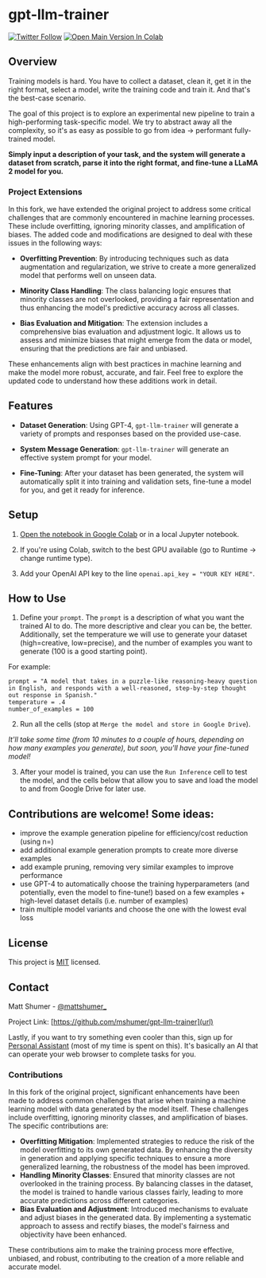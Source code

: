 # gpt-llm-trainer
[![Twitter Follow](https://img.shields.io/twitter/follow/mattshumer_?style=social)](https://twitter.com/mattshumer_) [![Open Main Version In Colab](https://colab.research.google.com/assets/colab-badge.svg)](https://colab.research.google.com/drive/1mV9sAY4QBKLmS58dpFGHgwCXQKRASR31?usp=sharing)

## Overview

Training models is hard. You have to collect a dataset, clean it, get it in the right format, select a model, write the training code and train it. And that's the best-case scenario.

The goal of this project is to explore an experimental new pipeline to train a high-performing task-specific model. We try to abstract away all the complexity, so it's as easy as possible to go from idea -> performant fully-trained model.

**Simply input a description of your task, and the system will generate a dataset from scratch, parse it into the right format, and fine-tune a LLaMA 2 model for you.**

### Project Extensions

In this fork, we have extended the original project to address some critical challenges that are commonly encountered in machine learning processes. These include overfitting, ignoring minority classes, and amplification of biases. The added code and modifications are designed to deal with these issues in the following ways:

- **Overfitting Prevention**: By introducing techniques such as data augmentation and regularization, we strive to create a more generalized model that performs well on unseen data.

- **Minority Class Handling**: The class balancing logic ensures that minority classes are not overlooked, providing a fair representation and thus enhancing the model's predictive accuracy across all classes.

- **Bias Evaluation and Mitigation**: The extension includes a comprehensive bias evaluation and adjustment logic. It allows us to assess and minimize biases that might emerge from the data or model, ensuring that the predictions are fair and unbiased.

These enhancements align with best practices in machine learning and make the model more robust, accurate, and fair. Feel free to explore the updated code to understand how these additions work in detail.


## Features

- **Dataset Generation**: Using GPT-4, `gpt-llm-trainer` will generate a variety of prompts and responses based on the provided use-case.

- **System Message Generation**: `gpt-llm-trainer` will generate an effective system prompt for your model.

- **Fine-Tuning**: After your dataset has been generated, the system will automatically split it into training and validation sets, fine-tune a model for you, and get it ready for inference.

## Setup
1. [Open the notebook in Google Colab](https://colab.research.google.com/drive/1mV9sAY4QBKLmS58dpFGHgwCXQKRASR31?usp=sharing) or in a local Jupyter notebook.

2. If you're using Colab, switch to the best GPU available (go to Runtime -> change runtime type).

3. Add your OpenAI API key to the line `openai.api_key = "YOUR KEY HERE"`.

## How to Use

1. Define your `prompt`. The `prompt` is a description of what you want the trained AI to do. The more descriptive and clear you can be, the better. Additionally, set the temperature we will use to generate your dataset (high=creative, low=precise), and the number of examples you want to generate (100 is a good starting point).

For example:
```
prompt = "A model that takes in a puzzle-like reasoning-heavy question in English, and responds with a well-reasoned, step-by-step thought out response in Spanish."
temperature = .4
number_of_examples = 100
```

2. Run all the cells (stop at `Merge the model and store in Google Drive`).

*It'll take some time (from 10 minutes to a couple of hours, depending on how many examples you generate), but soon, you'll have your fine-tuned model!*

3. After your model is trained, you can use the `Run Inference` cell to test the model, and the cells below that allow you to save and load the model to and from Google Drive for later use.

## Contributions are welcome! Some ideas:
- improve the example generation pipeline for efficiency/cost reduction (using n=)
- add additional example generation prompts to create more diverse examples
- add example pruning, removing very similar examples to improve performance
- use GPT-4 to automatically choose the training hyperparameters (and potentially, even the model to fine-tune!) based on a few examples + high-level dataset details (i.e. number of examples)
- train multiple model variants and choose the one with the lowest eval loss

## License

This project is [MIT](https://github.com/mshumer/gpt-llm-trainer/blob/master/LICENSE) licensed.

## Contact

Matt Shumer - [@mattshumer_](https://twitter.com/mattshumer_)

Project Link: [https://github.com/mshumer/gpt-llm-trainer](url)

Lastly, if you want to try something even cooler than this, sign up for [Personal Assistant](https://www.hyperwriteai.com/personal-assistant) (most of my time is spent on this). It's basically an AI that can operate your web browser to complete tasks for you.

### Contributions

In this fork of the original project, significant enhancements have been made to address common challenges that arise when training a machine learning model with data generated by the model itself. These challenges include overfitting, ignoring minority classes, and amplification of biases. The specific contributions are:

- **Overfitting Mitigation**: Implemented strategies to reduce the risk of the model overfitting to its own generated data. By enhancing the diversity in generation and applying specific techniques to ensure a more generalized learning, the robustness of the model has been improved.
- **Handling Minority Classes**: Ensured that minority classes are not overlooked in the training process. By balancing classes in the dataset, the model is trained to handle various classes fairly, leading to more accurate predictions across different categories.
- **Bias Evaluation and Adjustment**: Introduced mechanisms to evaluate and adjust biases in the generated data. By implementing a systematic approach to assess and rectify biases, the model's fairness and objectivity have been enhanced.

These contributions aim to make the training process more effective, unbiased, and robust, contributing to the creation of a more reliable and accurate model.

